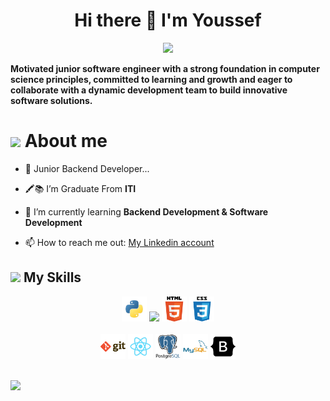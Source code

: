 <h1 align="center">Hi there 👋  I'm Youssef </h1>
<p align="center">
  <a href="https://github.com/DenverCoder1/readme-typing-svg"><img src="https://readme-typing-svg.herokuapp.com/?lines=Software%20Engineer;Always%20learning%20new%20things&font=Fira%20Code&center=true&width=440&height=45&color=f75c7e&vCenter=true&size=22"></a>
</p> 
<!------>

**Motivated junior software engineer with a strong foundation in computer science principles, committed to learning and growth and eager to collaborate with a dynamic development team to build innovative software solutions.**

<!------>

# <img src="https://media.giphy.com/media/VgCDAzcKvsR6OM0uWg/giphy.gif" width="50" draggable="false" > About me

- 🔭 Junior Backend Developer...

- 🖍️📚 I’m Graduate From **ITI**

- 🌱 I’m currently learning **Backend Development & Software Development**

- 📫 How to reach me out: [My Linkedin account](https://www.linkedin.com/in/youssef-alaa-0aa3a8242/)

## <img src="https://media.giphy.com/media/WUlplcMpOCEmTGBtBW/giphy.gif" width="50" /> My Skills

<div align="center">
  <code><img height="40" src="https://raw.githubusercontent.com/github/explore/80688e429a7d4ef2fca1e82350fe8e3517d3494d/topics/python/python.png" /></code>
  <code><img height="40" src="https://img.icons8.com/color/48/000000/django.png" /></code>
  <code><img height="40" src="https://raw.githubusercontent.com/github/explore/80688e429a7d4ef2fca1e82350fe8e3517d3494d/topics/html/html.png"></code>
<code><img height="40" src="https://raw.githubusercontent.com/github/explore/80688e429a7d4ef2fca1e82350fe8e3517d3494d/topics/css/css.png"></code>

<br />

<br />
<code><img height="40" src="https://raw.githubusercontent.com/github/explore/80688e429a7d4ef2fca1e82350fe8e3517d3494d/topics/git/git.png"></code>
<code><img height="40" src="https://raw.githubusercontent.com/github/explore/80688e429a7d4ef2fca1e82350fe8e3517d3494d/topics/react/react.png"></code>
<code><img height="40" src="https://raw.githubusercontent.com/devicons/devicon/master/icons/postgresql/postgresql-original-wordmark.svg"></code>
<code><img height="40" src="https://raw.githubusercontent.com/devicons/devicon/master/icons/mysql/mysql-original-wordmark.svg"></code>
<code><img src="https://raw.githubusercontent.com/devicons/devicon/master/icons/bootstrap/bootstrap-plain.svg" alt="bootstrap" width="40" height="40" /></code>

</div>

<br />

<p>
  <img align="left" src="https://github-readme-stats.vercel.app/api?username=Youssef-Alaa-Youssef&show_icons=true&theme=dark" />
</p>

<br />
